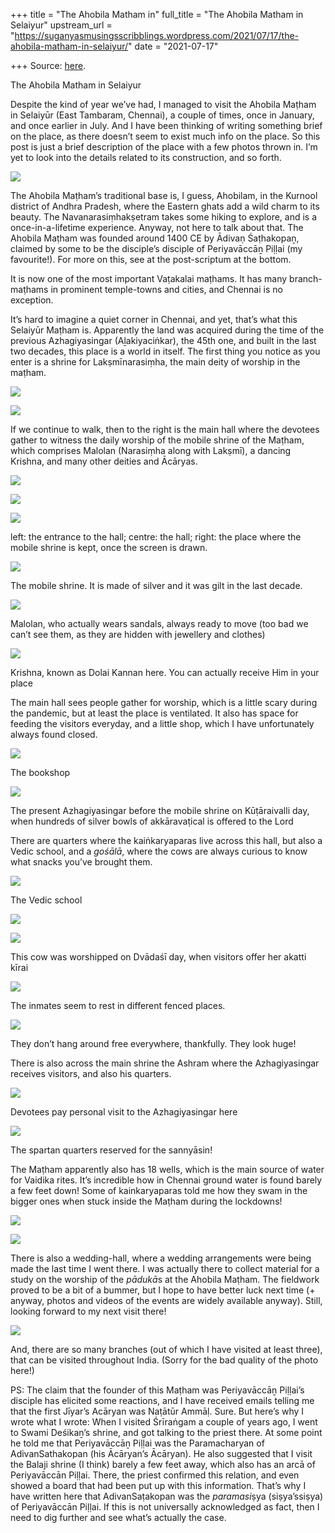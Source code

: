 +++
title = "The Ahobila Matham in"
full_title = "The Ahobila Matham in Selaiyur"
upstream_url = "https://suganyasmusingsscribblings.wordpress.com/2021/07/17/the-ahobila-matham-in-selaiyur/"
date = "2021-07-17"

+++
Source: [here](https://suganyasmusingsscribblings.wordpress.com/2021/07/17/the-ahobila-matham-in-selaiyur/).

The Ahobila Matham in Selaiyur

Despite the kind of year we’ve had, I managed to visit the Ahobila Maṭham in Selaiyūr (East Tambaram, Chennai), a couple of times, once in January, and once earlier in July. And I have been thinking of writing something brief on the place, as there doesn’t seem to exist much info on the place. So this post is just a brief description of the place with a few photos thrown in. I’m yet to look into the details related to its construction, and so forth.

![](https://suganyasmusingsscribblings.files.wordpress.com/2021/07/img_20210111_091307.jpg?w=768)

The Ahobila Maṭham’s traditional base is, I guess, Ahobilam, in the Kurnool district of Andhra Pradesh, where the Eastern ghats add a wild charm to its beauty. The Navanarasiṃhakṣetram takes some hiking to explore, and is a once-in-a-lifetime experience. Anyway, not here to talk about that. The Ahobila Maṭham was founded around 1400 CE by Ādivaṇ Śaṭhakopaṉ, claimed by some to be the disciple’s disciple of Periyavāccāṉ Piḷḷai (my favourite!). For more on this, see at the post-scriptum at the bottom.

It is now one of the most important Vaṭakalai maṭhams. It has many branch-maṭhams in prominent temple-towns and cities, and Chennai is no exception.

It’s hard to imagine a quiet corner in Chennai, and yet, that’s what this Selaiyūr Maṭham is. Apparently the land was acquired during the time of the previous Azhagiyasingar (Aḻakiyaciṅkar), the 45th one, and built in the last two decades, this place is a world in itself. The first thing you notice as you enter is a shrine for Lakṣmīnarasiṃha, the main deity of worship in the maṭham.

![](https://suganyasmusingsscribblings.files.wordpress.com/2021/07/img_20210111_091937.jpg?w=768)

![](https://suganyasmusingsscribblings.files.wordpress.com/2021/07/img_20210111_091639.jpg?w=768)

If we continue to walk, then to the right is the main hall where the devotees gather to witness the daily worship of the mobile shrine of the Maṭham, which comprises Malolan (Narasiṃha along with Lakṣmī), a dancing Krishna, and many other deities and Ācāryas.

![](https://suganyasmusingsscribblings.files.wordpress.com/2021/07/img_20210111_093600.jpg?w=768)

![](https://suganyasmusingsscribblings.files.wordpress.com/2021/07/img_20210706_075336.jpg?w=768)

![](https://suganyasmusingsscribblings.files.wordpress.com/2021/07/img_20210111_111205.jpg?w=840)

left: the entrance to the hall; centre: the hall; right: the place where the mobile shrine is kept, once the screen is drawn.

![](https://suganyasmusingsscribblings.files.wordpress.com/2021/07/35884205_10156418104874481_5417500107396349952_n-2-1.jpg?w=763)

The mobile shrine. It is made of silver and it was gilt in the last decade.

![](https://suganyasmusingsscribblings.files.wordpress.com/2021/07/35885446_10156418106484481_8448643757238124544_n.jpg?w=763)

Malolan, who actually wears sandals, always ready to move (too bad we can’t see them, as they are hidden with jewellery and clothes)

![](https://suganyasmusingsscribblings.files.wordpress.com/2021/07/35892325_10156418105549481_3940278837882912768_n.jpg?w=763)

Krishna, known as Dolai Kannan here. You can actually receive Him in your place

The main hall sees people gather for worship, which is a little scary during the pandemic, but at least the place is ventilated. It also has space for feeding the visitors everyday, and a little shop, which I have unfortunately always found closed.

![](https://suganyasmusingsscribblings.files.wordpress.com/2021/07/img_20210111_110756.jpg?w=768)

The bookshop

![](https://suganyasmusingsscribblings.files.wordpress.com/2021/07/fb_img_1610358564726.jpg?w=840)

The present Azhagiyasingar before the mobile shrine on Kūṭāraivalli day, when hundreds of silver bowls of akkāravaṭical is offered to the Lord

There are quarters where the kaiṅkaryaparas live across this hall, but also a Vedic school, and a *gośālā*, where the cows are always curious to know what snacks you’ve brought them.

![](https://suganyasmusingsscribblings.files.wordpress.com/2021/07/img_20210111_093415.jpg?w=768)

The Vedic school

![](https://suganyasmusingsscribblings.files.wordpress.com/2021/07/img_20210706_121821.jpg?w=768)

![](https://suganyasmusingsscribblings.files.wordpress.com/2021/07/img_20210706_0829512.jpg?w=840)

This cow was worshipped on Dvādaśī day, when visitors offer her akatti kīrai

![](https://suganyasmusingsscribblings.files.wordpress.com/2021/07/img_20210706_1215532.jpg?w=840)

The inmates seem to rest in different fenced places.

![](https://suganyasmusingsscribblings.files.wordpress.com/2021/07/img_20210706_121641.jpg?w=840)

They don’t hang around free everywhere, thankfully. They look huge!

There is also across the main shrine the Ashram where the Azhagiyasingar receives visitors, and also his quarters.

![](https://suganyasmusingsscribblings.files.wordpress.com/2021/07/img_20210111_093840.jpg?w=840)

Devotees pay personal visit to the Azhagiyasingar here

![](https://suganyasmusingsscribblings.files.wordpress.com/2021/07/img_20210111_093901.jpg?w=768)

The spartan quarters reserved for the sannyāsin!

The Maṭham apparently also has 18 wells, which is the main source of water for Vaidika rites. It’s incredible how in Chennai ground water is found barely a few feet down! Some of kainkaryaparas told me how they swam in the bigger ones when stuck inside the Maṭham during the lockdowns!

![](https://suganyasmusingsscribblings.files.wordpress.com/2021/07/img_20210111_094830.jpg?w=768)

![](https://suganyasmusingsscribblings.files.wordpress.com/2021/07/img_20210111_105331.jpg?w=768)

There is also a wedding-hall, where a wedding arrangements were being made the last time I went there. I was actually there to collect material for a study on the worship of the *pādukā*s at the Ahobila Maṭham. The fieldwork proved to be a bit of a bummer, but I hope to have better luck next time (+ anyway, photos and videos of the events are widely available anyway). Still, looking forward to my next visit there!

![](https://suganyasmusingsscribblings.files.wordpress.com/2021/07/img_20210111_094003-1-e1626864333982.jpg)

And, there are so many branches (out of which I have visited at least three), that can be visited throughout India. (Sorry for the bad quality of the photo here!)

PS: The claim that the founder of this Maṭham was Periyavāccāṉ Piḷḷai’s disciple has elicited some reactions, and I have received emails telling me that the first Jīyar’s Acāryan was Naṭātūr Ammāḷ. Sure. But here’s why I wrote what I wrote: When I visited Śrīraṅgam a couple of years ago, I went to Swami Deśikaṉ’s shrine, and got talking to the priest there. At some point he told me that Periyavāccāṉ Piḷḷai was the Paramacharyan of AdivanSathakopan (his Ācāryan’s Ācāryan). He also suggested that I visit the Balaji shrine (I think) barely a few feet away, which also has an arcā of Periyavāccān Piḷḷai. There, the priest confirmed this relation, and even showed a board that had been put up with this information. That’s why I have written here that AdivanSaṭakopan was the *paramasi*ṣya (siṣya’ssiṣya) of Periyavāccān Piḷḷai. If this is not universally acknowledged as fact, then I need to dig further and see what’s actually the case.
